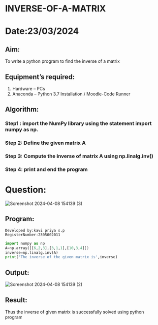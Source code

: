 # INVERSE-OF-A-MATRIX
# Date:23/03/2024
## Aim:
To write a python program to find the inverse of a matrix
## Equipment’s required:
1. 	Hardware – PCs
2. 	Anaconda – Python 3.7 Installation / Moodle-Code Runner
## Algorithm:
### Step1 :  import the NumPy library using the statement import numpy as np.
### Step 2:  Define the given matrix A
### Step 3:  Compute the inverse of matrix A using np.linalg.inv()
### Step 4:  print and end the program
# Question:
![Screenshot 2024-04-08 154139 (3)](https://github.com/kavipriyasp07/INVERSE-OF-A-MATRIX/assets/155508590/71783165-702e-4b79-b8a2-c710a85d6249)


## Program:
```
Developed by:kavi priya s.p
RegisterNumber:2305002011 
```
```python
import numpy as np
A=np.array([[6,2,3],[3,1,1],[10,3,4]])
inverse=np.linalg.inv(A)
print('The inverse of the given matrix is',inverse)
```
## Output:
![Screenshot 2024-04-08 154139 (2)](https://github.com/kavipriyasp07/INVERSE-OF-A-MATRIX/assets/155508590/9dd8f264-c032-43d1-8be1-03f542d78088)


## Result:
Thus the inverse of given matrix is successfully solved using python program

